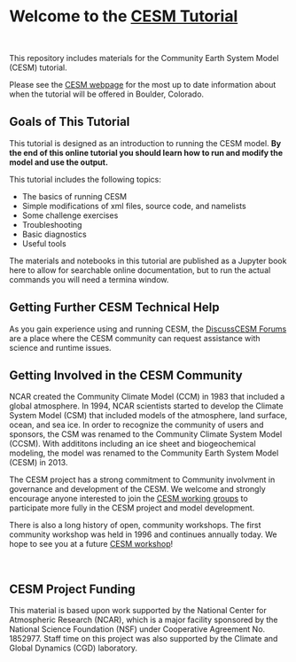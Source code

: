 
# Welcome to the [CESM Tutorial](https://ncar.github.io/CESM-Tutorial/README.html)

<br>

This repository includes materials for the Community Earth System Model (CESM) tutorial. 

Please see the [CESM webpage](https://www.cesm.ucar.edu/events/tutorials) for the most up to date information about when the tutorial will be offered in Boulder, Colorado.

## Goals of This Tutorial

This tutorial is designed as an introduction to running the CESM model. **By the end of this online tutorial you should learn how to run and modify the model and use the output.** 

This tutorial includes the following topics:
* The basics of running CESM
* Simple modifications of xml files, source code, and namelists
* Some challenge exercises
* Troubleshooting
* Basic diagnostics
* Useful tools

The materials and notebooks in this tutorial are published as a Jupyter book here to allow for searchable online documentation, but to run the actual commands you will need a termina window. 

## Getting Further CESM Technical Help

As you gain experience using and running CESM, the [DiscussCESM Forums](https://bb.cgd.ucar.edu/cesm/) are a place where the CESM community can request assistance with science and runtime issues.

## Getting Involved in the CESM Community

NCAR created the Community Climate Model (CCM) in 1983 that included a global atmosphere. In 1994, NCAR scientists started to develop the Climate System Model (CSM) that included models of the atmosphere, land surface, ocean, and sea ice. In order to recognize the community of users and sponsors, the CSM was renamed to the Community Climate System Model (CCSM). With addititons including an ice sheet and biogeochemical modeling, the model was renamed to the Community Earth System Model (CESM) in 2013. 

The CESM project has a strong commitment to Community involvment in governance and development of the CESM. We welcome and strongly encourage anyone interested to join the [CESM working groups](https://www.cesm.ucar.edu/working-groups) to participate more fully in the CESM project and model development. 

There is also a long history of open, community workshops. The first community workshop was held in 1996 and continues annually today. We hope to see you at a future [CESM workshop](https://www.cesm.ucar.edu/events/workshops)!

<br>

<div>

## CESM Project Funding 

This material is based upon work supported by the National Center for Atmospheric Research (NCAR), which is a major facility sponsored by the National Science Foundation (NSF) under Cooperative Agreement No. 1852977. Staff time on this project was also supported by the Climate and Global Dynamics (CGD) laboratory.
